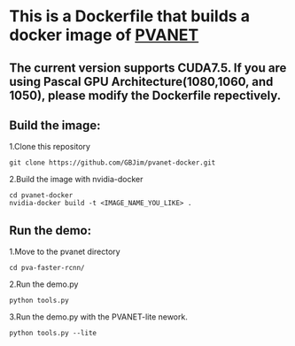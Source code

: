 # This is a Dockerfile that builds a docker image of [PVANET](https://github.com/sanghoon/pva-faster-rcnn)

## The current version supports CUDA7.5. If you are using Pascal GPU Architecture(1080,1060, and 1050), please modify the Dockerfile repectively.

## Build the image:
1.Clone this repository
```Shell
git clone https://github.com/GBJim/pvanet-docker.git
```

2.Build the image with nvidia-docker
```Shell
cd pvanet-docker
nvidia-docker build -t <IMAGE_NAME_YOU_LIKE> .
```

## Run the demo:
1.Move to the pvanet directory
```Shell 
cd pva-faster-rcnn/
```

2.Run the demo.py
```Shell 
python tools.py
```

3.Run the demo.py with the PVANET-lite nework.
```Shell
python tools.py --lite
```


